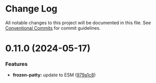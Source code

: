 # Change Log

All notable changes to this project will be documented in this file.
See [Conventional Commits](https://conventionalcommits.org) for commit guidelines.

# 0.11.0 (2024-05-17)

### Features

- **frozen-patty:** update to ESM ([979a1c8](https://github.com/d-zero-dev/burger-editor/commit/979a1c814a79a440a58f4085cc0086ed2f38737b))
